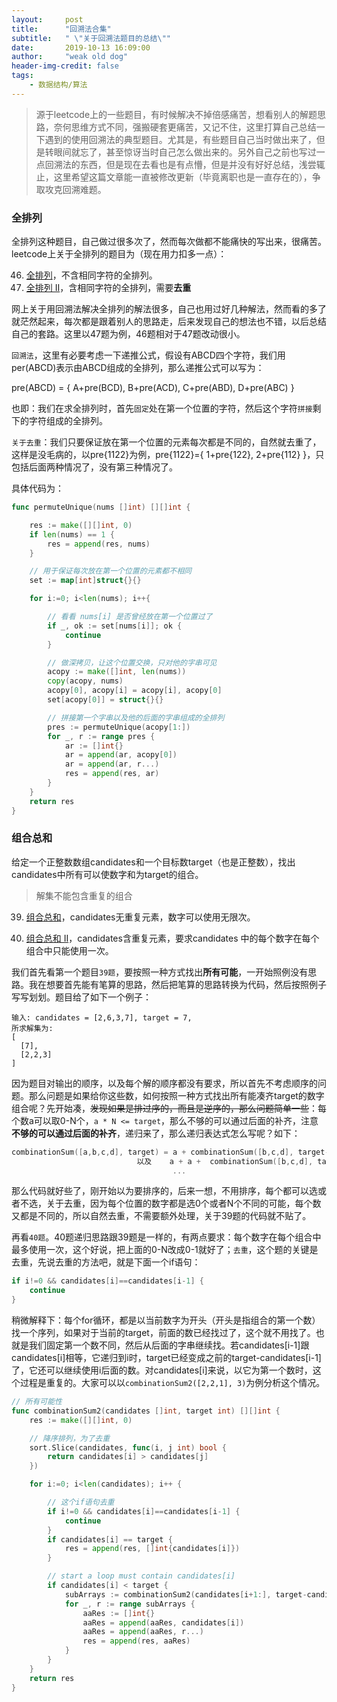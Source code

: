 ```yaml
---
layout:     post
title:      "回溯法合集"
subtitle:   " \"关于回溯法题目的总结\""
date:       2019-10-13 16:09:00
author:     "weak old dog"
header-img-credit: false
tags:
    - 数据结构/算法
---
```


> 源于leetcode上的一些题目，有时候解决不掉倍感痛苦，想看别人的解题思路，奈何思维方式不同，强搬硬套更痛苦，又记不住，这里打算自己总结一下遇到的使用回溯法的典型题目。尤其是，有些题目自己当时做出来了，但是转眼间就忘了，甚至惊讶当时自己怎么做出来的。另外自己之前也写过一点回溯法的东西，但是现在去看也是有点懵，但是并没有好好总结，浅尝辄止，这里希望这篇文章能一直被修改更新（毕竟离职也是一直存在的），争取攻克回溯难题。

### 全排列
全排列这种题目，自己做过很多次了，然而每次做都不能痛快的写出来，很痛苦。leetcode上关于全排列的题目为（现在用力扣多一点）：

46. [全排列](https://leetcode-cn.com/problems/permutations/)，不含相同字符的全排列。
47. [全排列 II](https://leetcode-cn.com/problems/permutations-ii/)，含相同字符的全排列，需要**去重**

网上关于用回溯法解决全排列的解法很多，自己也用过好几种解法，然而看的多了就茫然起来，每次都是跟着别人的思路走，后来发现自己的想法也不错，以后总结自己的套路。这里以47题为例，46题相对于47题改动很小。

`回溯法`，这里有必要考虑一下递推公式，假设有ABCD四个字符，我们用per(ABCD)表示由ABCD组成的全排列，那么递推公式可以写为：

pre(ABCD) = { A+pre(BCD), B+pre(ACD), C+pre(ABD), D+pre(ABC) }

也即：我们在求全排列时，首先`固定`处在第一个位置的字符，然后这个字符`拼接`剩下的字符组成的全排列。

`关于去重`：我们只要保证放在第一个位置的元素每次都是不同的，自然就去重了，这样是没毛病的，以pre{1122}为例，pre{1122}={ 1+pre{122}, 2+pre{112} }，只包括后面两种情况了，没有第三种情况了。

具体代码为：
```go
func permuteUnique(nums []int) [][]int {

	res := make([][]int, 0)
	if len(nums) == 1 {
		res = append(res, nums)
	}

	// 用于保证每次放在第一个位置的元素都不相同
	set := map[int]struct{}{}

	for i:=0; i<len(nums); i++{

		// 看看 nums[i] 是否曾经放在第一个位置过了
		if _, ok := set[nums[i]]; ok {
			continue
		}

		// 做深拷贝，让这个位置交换，只对他的字串可见
		acopy := make([]int, len(nums))
		copy(acopy, nums)
		acopy[0], acopy[i] = acopy[i], acopy[0]
		set[acopy[0]] = struct{}{}

		// 拼接第一个字串以及他的后面的字串组成的全排列
		pres := permuteUnique(acopy[1:])
		for _, r := range pres {
			ar := []int{}
			ar = append(ar, acopy[0])
			ar = append(ar, r...)
			res = append(res, ar)
		}
	}
	return res
}
```

### 组合总和
给定一个正整数数组candidates和一个目标数target（也是正整数），找出candidates中所有可以使数字和为target的组合。
> 解集不能包含重复的组合

39. [组合总和](https://leetcode-cn.com/problems/combination-sum/)，candidates无重复元素，数字可以使用无限次。

40. [组合总和 II](https://leetcode-cn.com/problems/combination-sum-ii/)，candidates含重复元素，要求candidates 中的每个数字在每个组合中只能使用一次。

我们首先看第一个题目`39题`，要按照一种方式找出**所有可能**，一开始照例没有思路。我在想要首先能有笔算的思路，然后把笔算的思路转换为代码，然后按照例子写写划划。题目给了如下一个例子：
```
输入: candidates = [2,6,3,7], target = 7,
所求解集为:
[
  [7],
  [2,2,3]
]
```
因为题目对输出的顺序，以及每个解的顺序都没有要求，所以首先不考虑顺序的问题。那么问题是如果给你这些数，如何按照一种方式找出所有能凑齐target的数字组合呢？先开始凑，~~发现如果是排过序的，而且是逆序的，那么问题简单一些~~：每个数a可以取0-N个，`a * N <= target`，那么不够的可以通过后面的补齐，注意**不够的可以通过后面的补齐**，递归来了，那么递归表达式怎么写呢？如下：
```go
combinationSum([a,b,c,d], target) = a + combinationSum([b,c,d], target-a)
                            以及    a + a +  combinationSum([b,c,d], target-a-a)
                                    ...
```
那么代码就好些了，刚开始以为要排序的，后来一想，不用排序，每个都可以选或者不选，关于去重，因为每个位置的数字都是选0个或者N个不同的可能，每个数又都是不同的，所以自然去重，不需要额外处理，关于39题的代码就不贴了。

再看`40题`。40题递归思路跟39题是一样的，有两点要求：每个数字在每个组合中最多使用一次，这个好说，把上面的0-N改成0-1就好了；`去重`，这个题的关键是去重，先说去重的方法吧，就是下面一个if语句：
```go
if i!=0 && candidates[i]==candidates[i-1] {
    continue
}
```
稍微解释下：每个for循环，都是以当前数字为开头（开头是指组合的第一个数）找一个序列，如果对于当前的target，前面的数已经找过了，这个就不用找了。也就是我们固定第一个数不同，然后从后面的字串继续找。若candidates[i-1]跟candidates[i]相等，它递归到i时，target已经变成之前的target-candidates[i-1]了，它还可以继续使用i后面的数。对candidates[i]来说，以它为第一个数时，这个过程是重复的。大家可以以`combinationSum2([2,2,1], 3)`为例分析这个情况。

```go
// 所有可能性
func combinationSum2(candidates []int, target int) [][]int {
	res := make([][]int, 0)

	// 降序排列，为了去重
	sort.Slice(candidates, func(i, j int) bool {
		return candidates[i] > candidates[j]
	})

	for i:=0; i<len(candidates); i++ {

		// 这个if语句去重
		if i!=0 && candidates[i]==candidates[i-1] {
			continue
		}
		if candidates[i] == target {
			res = append(res, []int{candidates[i]})
		}

		// start a loop must contain candidates[i]
		if candidates[i] < target {
			subArrays := combinationSum2(candidates[i+1:], target-candidates[i])
			for _, r := range subArrays {
				aaRes := []int{}
				aaRes = append(aaRes, candidates[i])
				aaRes = append(aaRes, r...)
				res = append(res, aaRes)
			}
		}
	}
	return res
}
```